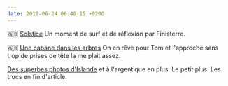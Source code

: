 ```yaml
---
date: 2019-06-24 06:40:15 +0200
---
```


🇬🇧 [Solstice](https://finisterre.com/blogs/broadcast/summer-solstice) Un moment de surf et de réflexion par Finisterre.

🇬🇧 [Une cabane dans les arbres](https://huckberry.com/journal/posts/treehouse) On en rêve pour Tom et l'approche sans trop de prises de tête la me plait assez.

[Des superbes photos d'Islande](http://helloadventures.fr/portfolio/highlands-islande-part1/) et à l'argentique en plus. Le petit plus: Les trucs en fin d'article.
